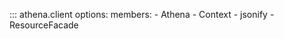 ::: athena.client
    options:
        members:
            - Athena
            - Context
            - jsonify
            - ResourceFacade
